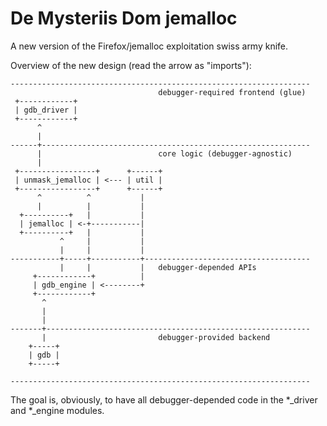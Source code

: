 De Mysteriis Dom jemalloc
=========================

A new version of the Firefox/jemalloc exploitation swiss army knife.

Overview of the new design (read the arrow as "imports"):
  
    -------------------------------------------------------------------
                                     debugger-required frontend (glue)
     +------------+
     | gdb_driver |
     +------------+
          ^
          |
    ------+------------------------------------------------------------
          |                          core logic (debugger-agnostic)
          |
     +-----------------+      +------+
     | unmask_jemalloc | <--- | util |
     +-----------------+      +------+
          ^          ^           |
          |          |           |
      +----------+   |           |
      | jemalloc | <-+-----------|
      +----------+   |           |
               ^     |           |
               |     |           |
    -----------+-----+-----------+-------------------------------------
               |     |           |   debugger-depended APIs
         +------------+          |
         | gdb_engine | <--------+
         +------------+
           ^
           |
           |
    -------+-----------------------------------------------------------
           |                         debugger-provided backend
        +-----+
        | gdb |
        +-----+

    -------------------------------------------------------------------

The goal is, obviously, to have all debugger-depended code in the
*_driver and *_engine modules.

